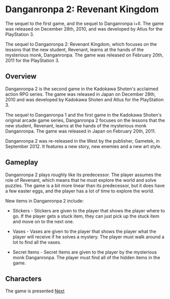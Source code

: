 # Danganronpa 2: Revenant Kingdom

The sequel to the first game, and the sequel to Danganronpa i+II. The game was released on December 28th, 2010, and was developed by Atlus for the PlayStation 3.

The sequel to Danganronpa 2: Revenant Kingdom, which focuses on the lessons that the new student, Revenant, learns at the hands of the mysterious monk, Danganronpa. The game was released on February 20th, 2011 for the PlayStation 3.



## Overview

Danganronpa 2 is the second game in the Kadokawa Shoten's acclaimed action RPG series. The game was released in Japan on December 28th, 2010 and was developed by Kadokawa Shoten and Atlus for the PlayStation 3.

The sequel to Danganronpa 1 and the first game in the Kadokawa Shoten's original arcade game series, Danganronpa 2 focuses on the lessons that the new student, Revenant, learns at the hands of the mysterious monk Danganronpa. The game was released in Japan on February 20th, 2011.

Danganronpa 2 was re-released in the West by the publisher, Gametek, in September 2012. It features a new story, new enemies and a new art style.

## Gameplay

Danganronpa 2 plays roughly like its predecessor. The player assumes the role of Revenant, which means that he must explore the world and solve puzzles. The game is a bit more linear than its predecessor, but it does have a few easter eggs, and the player has a lot of time to explore the world.

New items in Danganronpa 2 include:

*   Stickers - Stickers are given to the player that shows the player where to go. If the player gets a stuck item, they can just pick up the stuck item and move on to the next one.

*   Vases - Vases are given to the player that shows the player what the player will receive if he solves a mystery. The player must walk around a lot to find all the vases.

*   Secret Items - Secret Items are given to the player by the mysterious monk Danganronpa. The player must find all of the hidden items in the game.

## Characters

The game is presented
[Next](332.md)
